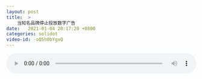 ```yaml
---
layout: post
title:  >
    当知名品牌停止投放数字广告
date:   2021-01-04 20:17:20 +0800
categories: solidot
video-id: -oQ5h0bYgxQ
---
```


<audio src="/assets/3bcdc14a886285b7b4fc24403cf698f7.mp3" style="width: 100%;" controls></audio>

